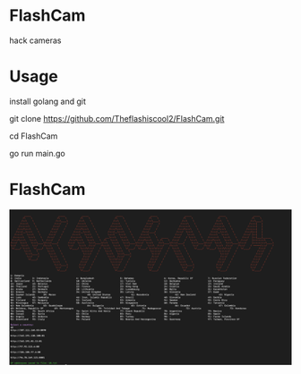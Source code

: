 # FlashCam
hack cameras
# Usage

install golang and git

git clone https://github.com/Theflashiscool2/FlashCam.git

cd FlashCam

go run main.go

# FlashCam

![flashcam](https://github.com/Theflashiscool2/FlashCam/blob/main/flashcam.png)
